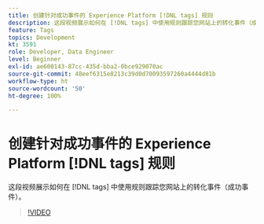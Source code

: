 ```yaml
---
title: 创建针对成功事件的 Experience Platform [!DNL tags] 规则
description: 这段视频展示如何在 [!DNL tags] 中使用规则跟踪您网站上的转化事件（成功事件）。
feature: Tags
topics: Development
kt: 3591
role: Developer, Data Engineer
level: Beginner
exl-id: ae600143-87cc-435d-bba2-0bce929070ac
source-git-commit: 48eef6315e8213c39d0d70093597260a4444d81b
workflow-type: ht
source-wordcount: '50'
ht-degree: 100%

---
```


# 创建针对成功事件的 Experience Platform [!DNL tags] 规则

这段视频展示如何在 [!DNL tags] 中使用规则跟踪您网站上的转化事件（成功事件）。

>[!VIDEO](https://video.tv.adobe.com/v/28778/?quality=12&learn=on)

